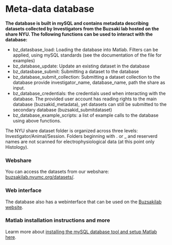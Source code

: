 # Meta-data database
__The database is built in mySQL and contains metadata describing datasets collected by Investigators from the Buzsaki lab hosted on the share NYU. The following functions can be used to interact with the database:__

* bz_datasbase_load: Loading the database into Matlab. Filters can be applied, using mySQL standards (see the documentation of the file for examples)<br>
* bz_database_update: Update an existing dataset in the database<br>
* bz_datasbase_submit: Submitting a dataset  to the database<br>
* bz_database_submit_collection: Submitting a dataset collection to the database provide investigator_name, database_name, path the share as input.<br>
* bz_database_credentials: the credentials used when interacting with the database. The provided user account has reading rights to the main database (buzsakid_metadata), yet datasets can still be submitted to the secondary database (buzsakid_submitdataset) <br>
* bz_database_example_scripts: a list of example calls to the database using above functions.

The NYU share dataset folder is organized across three levels: Investigator/Animal/Session. Folders beginning with . or _ and reserverd names are not scanned for electrophysiological data (at this point only Histology).

### Webshare
You can access the datasets from our webshare: [buzsakilab.nyumc.org/datasets/](https://buzsakilab.nyumc.org/datasets/).

### Web interface
The database also has a webinterface that can be used on the [Buzsakilab website](http://buzsakilab.com/wp/datasets/).

### Matlab installation instructions and more
Learm more about [installing the mySQL database tool and setup Matlab here](http://buzsakilab.com/wp/database-access/).
